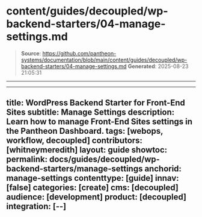 # content/guides/decoupled/wp-backend-starters/04-manage-settings.md

> **Source**: https://github.com/pantheon-systems/documentation/blob/main/content/guides/decoupled/wp-backend-starters/04-manage-settings.md
> **Generated**: 2025-08-23 21:05:31

---

---
title: WordPress Backend Starter for Front-End Sites
subtitle: Manage Settings
description: Learn how to manage Front-End Sites settings in the Pantheon Dashboard.
tags: [webops, workflow, decoupled]
contributors: [whitneymeredith]
layout: guide
showtoc:
permalink: docs/guides/decoupled/wp-backend-starters/manage-settings
anchorid: manage-settings
contenttype: [guide]
innav: [false]
categories: [create]
cms: [decoupled]
audience: [development]
product: [decoupled]
integration: [--]
---

<Partial file="decoupled-manage-settings.md" />